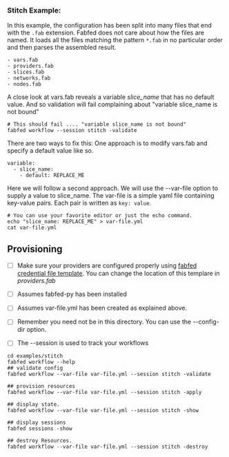### Stitch Example:

In this example, the configuration has been split into many files that end with the ```.fab``` extension.
Fabfed does not care about how the files are named. It loads all the files matching the pattern ```*.fab``` in no particular order and then parses the assembled result. 

    - vars.fab
    - providers.fab
    - slices.fab
    - networks.fab
    - nodes.fab
    
A close look at vars.fab reveals a variable <i>slice_name</i> that has no default value. And so validation will fail
complaining about "variable slice_name is not bound"

```
# This should fail .... "variable slice_name is not bound"
fabfed workflow --session stitch -validate
```

There are two ways to fix this: One approach is to modify vars.fab and specify a default value like so. 

```
variable:
  - slice_name:
    - default: REPLACE_ME
```

Here we will follow a second approach. We will use the --var-file option to supply a value to slice_name. The var-file is a simple yaml file containing key-value pairs. Each pair is written as ```key: value```.

```
# You can use your favorite editor or just the echo command. 
echo "slice_name: REPLACE_ME" > var-file.yml
cat var-file.yml 

```

## Provisioning

- [ ] Make sure your providers are configured properly using [fabfed credential file template](../../config/fabfed_credentials_template.yml). You can change the location of this templare in <i>providers.fab</i>
- [ ] Assumes fabfed-py has been installed
- [ ] Assumes var-file.yml has been created as explained above. 
- [ ] Remember you need not be in this directory. You can use the --config-dir option.  
- [ ] The --session is used to track your workflows   


```
cd examples/stitch
fabfed workflow --help
## validate config
fabfed workflow --var-file var-file.yml --session stitch -validate

## provision resources
fabfed workflow --var-file var-file.yml --session stitch -apply

## display state. 
fabfed workflow --var-file var-file.yml --session stitch -show

## display sessions
fabfed sessions -show

## destroy Resources. 
fabfed workflow --var-file var-file.yml --session stitch -destroy
```
